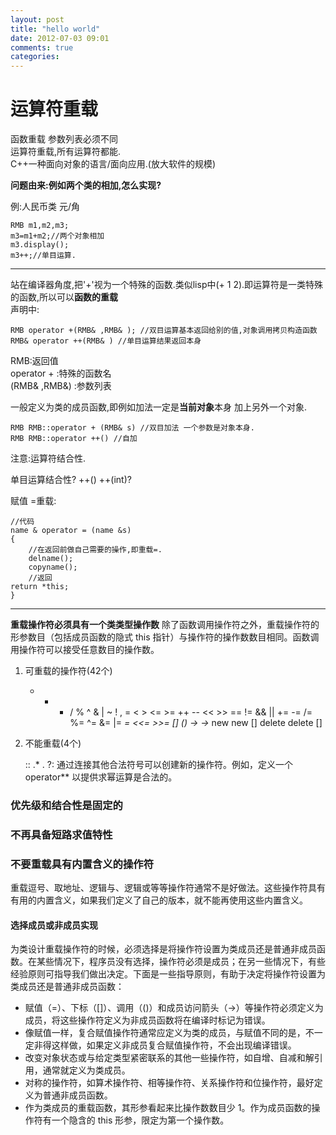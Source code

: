 ```yaml
---
layout: post
title: "hello world"
date: 2012-07-03 09:01
comments: true
categories: 
---
```


# 运算符重载
函数重载 参数列表必须不同<br>
运算符重载,所有运算符都能.<br>
C++一种面向对象的语言/面向应用.(放大软件的规模)

**问题由来:例如两个类的相加,怎么实现?**

例:人民币类 元/角

	RMB m1,m2,m3;
	m3=m1+m2;//两个对象相加
	m3.display();
	m3++;//单目运算.
****
站在编译器角度,把'+'视为一个特殊的函数.类似lisp中(+ 1 2).即运算符是一类特殊的函数,所以可以**函数的重载**<br>
声明中:

	RMB operator +(RMB& ,RMB& ); //双目运算基本返回给别的值,对象调用拷贝构造函数
	RMB& operator ++(RMB& ) //单目运算结果返回本身
RMB:返回值<br>
operator + :特殊的函数名 <br>
(RMB& ,RMB&) :参数列表<br>

一般定义为类的成员函数,即例如加法一定是**当前对象**本身 加上另外一个对象.

	RMB RMB::operator + (RMB& s) //双目加法 一个参数是对象本身.
	RMB RMB::operator ++() //自加 
注意:运算符结合性.

单目运算结合性? ++() ++(int)?

赋值 =重载:

	//代码
	name & operator = (name &s)
	{
		//在返回前做自己需要的操作,即重载=.
		delname();
		copyname();
		//返回
	return *this;
	}
----
**重载操作符必须具有一个类类型操作数** 
除了函数调用操作符之外，重载操作符的形参数目（包括成员函数的隐式 this 指针）与操作符的操作数数目相同。函数调用操作符可以接受任意数目的操作数。 
1.  可重载的操作符(42个)

	+ - * / % ^ & | ~ ! , = < > <= >= ++ --
 	<< >> == != && || += -= /= %= ^= &= |= 
	*= <<= >>= [] () -> ->* new new [] delete delete [] 
2. 不能重载(4个)

	::    .*   .    ?: 
通过连接其他合法符号可以创建新的操作符。例如，定义一个 operator** 以提供求幂运算是合法的。

### 优先级和结合性是固定的
### 不再具备短路求值特性
### 不要重载具有内置含义的操作符
 重载逗号、取地址、逻辑与、逻辑或等等操作符通常不是好做法。这些操作符具有有用的内置含义，如果我们定义了自己的版本，就不能再使用这些内置含义。 
#### 选择成员或非成员实现
为类设计重载操作符的时候，必须选择是将操作符设置为类成员还是普通非成员函数。在某些情况下，程序员没有选择，操作符必须是成员；在另一些情况下，有些经验原则可指导我们做出决定。下面是一些指导原则，有助于决定将操作符设置为类成员还是普通非成员函数：

* 赋值（=）、下标（[]）、调用（()）和成员访问箭头（->）等操作符必须定义为成员，将这些操作符定义为非成员函数将在编译时标记为错误。 
* 像赋值一样，复合赋值操作符通常应定义为类的成员，与赋值不同的是，不一定非得这样做，如果定义非成员复合赋值操作符，不会出现编译错误。 
* 改变对象状态或与给定类型紧密联系的其他一些操作符，如自增、自减和解引用，通常就定义为类成员。 
* 对称的操作符，如算术操作符、相等操作符、关系操作符和位操作符，最好定义为普通非成员函数。 
* 作为类成员的重载函数，其形参看起来比操作数数目少 1。作为成员函数的操作符有一个隐含的 this 形参，限定为第一个操作数。











